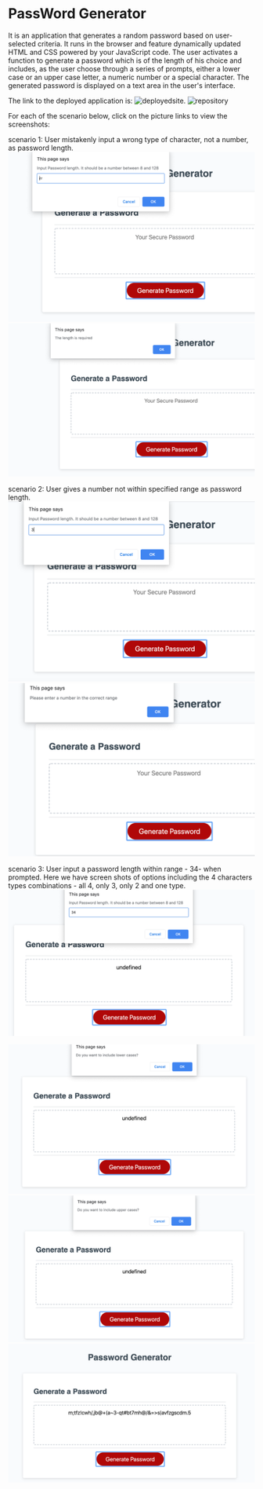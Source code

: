 # PassWord Generator

It is an application that generates a random password based on user-selected criteria. It runs in the browser and feature dynamically updated HTML and CSS powered by your JavaScript code. The user activates a function to generate a password which is of the length of his choice and includes, as the user choose through a series of prompts, either a lower case or an upper case letter, a numeric number or a special character.
The generated password is displayed on a text area in the user's interface.


The link to the deployed application is: 
![deployedsite](https://dorinetk.github.io/passwordgenerator/).
![repository](https://github.com/Dorinetk/passwordgenerator)

For each of the scenario below, click on the picture links to view the screenshots:

scenario 1:
User mistakenly input a wrong type of character, not a number, as password length. 
![inputdemo](./Assets/Images/scenario.png)
![outputdemo](./Assets/Images/scenario12.png)

scenario 2:
User gives a number not within specified range  as password length.
![inputdemo](./Assets/Images/scenario21.png)
![inputdemo](./Assets/Images/scenario22.png)

scenario 3:
User input a password length within range - 34- when prompted.  Here we have screen shots of options including the 4 characters types combinations - all 4, only 3, only 2 and one type.
![inputdemo](./Assets/Images/scenario31.png)

![inputdemo](./Assets/Images/scenario32.png)
![inputdemo](./Assets/Images/scenario33.png)
![inputdemo](./Assets/Images/scenario34.png)




